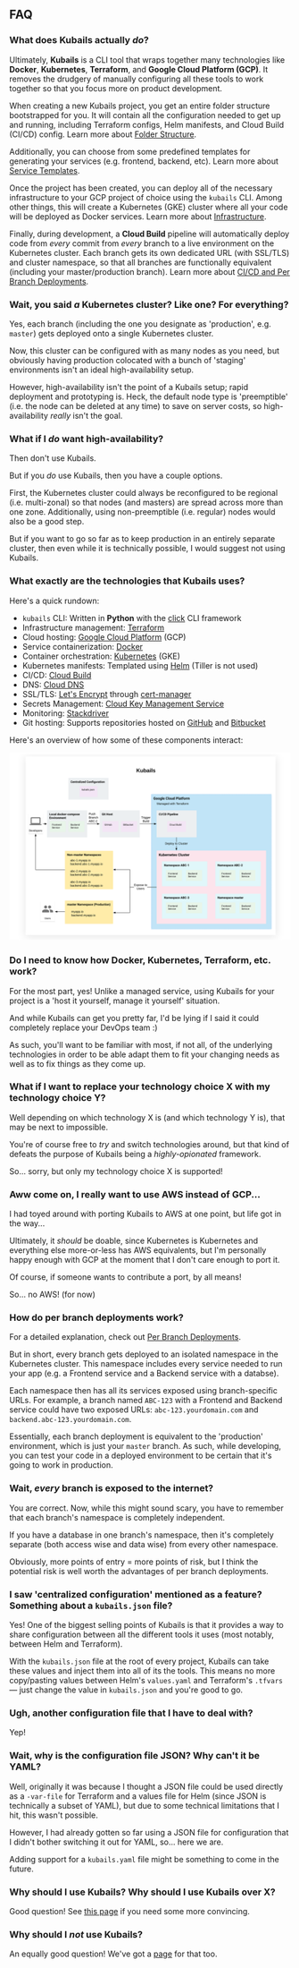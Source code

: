 ## FAQ

### What does Kubails actually _do_?

Ultimately, **Kubails** is a CLI tool that wraps together many technologies like **Docker**, **Kubernetes**, **Terraform**, and **Google Cloud Platform (GCP)**. It removes the drudgery of manually configuring all these tools to work together so that you focus more on product development.

When creating a new Kubails project, you get an entire folder structure bootstrapped for you. It will contain all the configuration needed to get up and running, including Terraform configs, Helm manifests, and Cloud Build (CI/CD) config. Learn more about [Folder Structure](./guides/FolderStructure.md).

Additionally, you can choose from some predefined templates for generating your services (e.g. frontend, backend, etc). Learn more about [Service Templates](./guides/services/Templates.md).

Once the project has been created, you can deploy all of the necessary infrastructure to your GCP project of choice using the `kubails` CLI. Among other things, this will create a Kubernetes (GKE) cluster where all your code will be deployed as Docker services. Learn more about [Infrastructure](./guides/infrastructure/Infrastructure.md).

Finally, during development, a **Cloud Build** pipeline will automatically deploy code from _every_ commit from _every_ branch to a live environment on the Kubernetes cluster. Each branch gets its own dedicated URL (with SSL/TLS) and cluster namespace, so that all branches are functionally equivalent (including your master/production branch). Learn more about [CI/CD and Per Branch Deployments](./guides/PerBranchDeployments.md).

### Wait, you said _a_ Kubernetes cluster? Like one? For everything?

Yes, each branch (including the one you designate as 'production', e.g. `master`) gets deployed onto a single Kubernetes cluster.

Now, this cluster can be configured with as many nodes as you need, but obviously having production colocated with a bunch of 'staging' environments isn't an ideal high-availability setup.

However, high-availability isn't the point of a Kubails setup; rapid deployment and prototyping is. Heck, the default node type is 'preemptible' (i.e. the node can be deleted at any time) to save on server costs, so high-availability _really_ isn't the goal.

### What if I _do_ want high-availability?

Then don't use Kubails.

But if you _do_ use Kubails, then you have a couple options.

First, the Kubernetes cluster could always be reconfigured to be regional (i.e. multi-zonal) so that nodes (and masters) are spread across more than one zone. Additionally, using non-preemptible (i.e. regular) nodes would also be a good step.

But if you want to go so far as to keep production in an entirely separate cluster, then even while it is technically possible, I would suggest not using Kubails.

### What exactly are the technologies that Kubails uses?

Here's a quick rundown:

- `kubails` CLI: Written in **Python** with the [click](https://click.palletsprojects.com/en/7.x/) CLI framework
- Infrastructure management: [Terraform](https://www.terraform.io/)
- Cloud hosting: [Google Cloud Platform](https://cloud.google.com/) (GCP)
- Service containerization: [Docker](https://www.docker.com/)
- Container orchestration: [Kubernetes](https://cloud.google.com/kubernetes-engine) (GKE)
- Kubernetes manifests: Templated using [Helm](https://helm.sh/) (Tiller is not used)
- CI/CD: [Cloud Build](https://cloud.google.com/cloud-build)
- DNS: [Cloud DNS](https://cloud.google.com/dns)
- SSL/TLS: [Let's Encrypt](https://letsencrypt.org/) through [cert-manager](https://github.com/jetstack/cert-manager)
- Secrets Management: [Cloud Key Management Service](https://cloud.google.com/kms)
- Monitoring: [Stackdriver](https://cloud.google.com/products/operations)
- Git hosting: Supports repositories hosted on [GitHub](https://github.com/) and [Bitbucket](https://bitbucket.org/)

Here's an overview of how some of these components interact:

![](assets/kubails_components.svg)

### Do I need to know how Docker, Kubernetes, Terraform, etc. work?

For the most part, yes! Unlike a managed service, using Kubails for your project is a 'host it yourself, manage it yourself' situation.

And while Kubails can get you pretty far, I'd be lying if I said it could completely replace your DevOps team :)

As such, you'll want to be familiar with most, if not all, of the underlying technologies in order to be able adapt them to fit your changing needs as well as to fix things as they come up.

### What if I want to replace your technology choice X with my technology choice Y?

Well depending on which technology X is (and which technology Y is), that may be next to impossible.

You're of course free to _try_ and switch technologies around, but that kind of defeats the purpose of Kubails being a _highly-opionated_ framework.

So... sorry, but only my technology choice X is supported!

### Aww come on, I really want to use AWS instead of GCP...

I had toyed around with porting Kubails to AWS at one point, but life got in the way...

Ultimately, it _should_ be doable, since Kubernetes is Kubernetes and everything else more-or-less has AWS equivalents, but I'm personally happy enough with GCP at the moment that I don't care enough to port it.

Of course, if someone wants to contribute a port, by all means!

So... no AWS! (for now)

### How do per branch deployments work?

For a detailed explanation, check out [Per Branch Deployments](./guides/PerBranchDeployments.md).

But in short, every branch gets deployed to an isolated namespace in the Kubernetes cluster. This namespace includes every service needed to run your app (e.g. a Frontend service and a Backend service with a databse).

Each namespace then has all its services exposed using branch-specific URLs. For example, a branch named `ABC-123` with a Frontend and Backend service could have two exposed URLs: `abc-123.yourdomain.com` and `backend.abc-123.yourdomain.com`.

Essentially, each branch deployment is equivalent to the 'production' environment, which is just your `master` branch. As such, while developing, you can test your code in a deployed environment to be certain that it's going to work in production.

### Wait, _every_ branch is exposed to the internet?

You are correct. Now, while this might sound scary, you have to remember that each branch's namespace is completely independent.

If you have a database in one branch's namespace, then it's completely separate (both access wise and data wise) from every other namespace.

Obviously, more points of entry = more points of risk, but I think the potential risk is well worth the advantages of per branch deployments.

### I saw 'centralized configuration' mentioned as a feature? Something about a `kubails.json` file?

Yes! One of the biggest selling points of Kubails is that it provides a way to share configuration between all the different tools it uses (most notably, between Helm and Terraform).

With the `kubails.json` file at the root of every project, Kubails can take these values and inject them into all of its the tools. This means no more copy/pasting values between Helm's `values.yaml` and Terraform's `.tfvars` — just change the value in `kubails.json` and you're good to go.

### Ugh, another configuration file that I have to deal with?

Yep!

### Wait, why is the configuration file JSON? Why can't it be YAML?

Well, originally it was because I thought a JSON file could be used directly as a `-var-file` for Terraform and a values file for Helm (since JSON is technically a subset of YAML), but due to some technical limitations that I hit, this wasn't possible.

However, I had already gotten so far using a JSON file for configuration that I didn't bother switching it out for YAML, so... here we are.

Adding support for a `kubails.yaml` file might be something to come in the future.

### Why should I use Kubails? Why should I use Kubails over X?

Good question! See [this page](./WhyKubails.md) if you need some more convincing.

### Why should I _not_ use Kubails?

An equally good question! We've got a [page](./WhyNotKubails.md) for that too.
